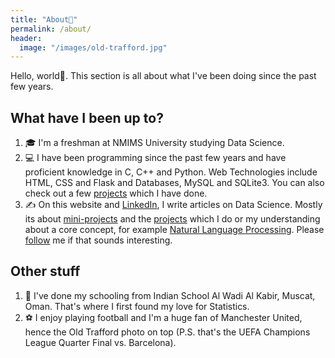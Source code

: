 ```yaml
---
title: "About👦"
permalink: /about/
header:
  image: "/images/old-trafford.jpg"
---
```


Hello, world👋. This section is all about what I've been doing since the past few years.

## What have I been up to?
1. 🎓 I'm a freshman at NMIMS University studying Data Science.
2. 💻 I have been programming since the past few years and have proficient knowledge in
C, C++ and Python. Web Technologies include HTML, CSS and Flask and Databases, MySQL
and SQLite3. You can also check out a few [projects](https://devanshu125.github.io/Projects/) which I have done.
3. ✍️ On this website and [LinkedIn](https://www.linkedin.com/in/devanshu125/), I write articles on Data Science. Mostly its about [mini-projects](https://devanshu125.github.io/sharperatio/) and the [projects](https://devanshu125.github.io/Projects/) which I do or my understanding about a core concept, for example [Natural Language Processing](https://devanshu125.github.io/nlp1/). Please [follow](https://www.linkedin.com/in/devanshu125/) me if that sounds interesting.

## Other stuff
1. 🎒 I've done my schooling from Indian School Al Wadi Al Kabir, Muscat, Oman. That's where I first found my love for Statistics.
2. ⚽ I enjoy playing football and I'm a huge fan of Manchester United, hence the Old Trafford photo on top (P.S. that's the UEFA Champions League Quarter Final vs. Barcelona).
